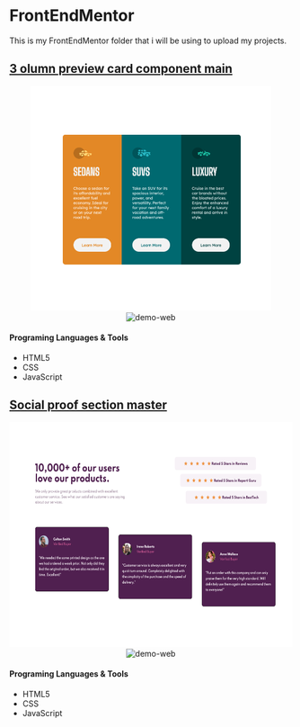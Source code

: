 # FrontEndMentor

This is my FrontEndMentor folder that i will be using to upload my projects.

## [3 olumn preview card component main](https://github.com/yuridapaz/FrontEndMentor/tree/master/3-column-preview-card-component-main)

<div align="center">
    <img src="https://github.com/yuridapaz/FrontEndMentor/blob/5c790d22199122e21135d5936b4f2cfa25579f76/FrontEndMentor-IMG-PREVIEW/3-column-preview-card-component-main.png" alt="demo-web" height="400">
    <img src="https://github.com/yuridapaz/FrontEndMentor/blob/master/FrontEndMentor-IMG-PREVIEW/3-column-preview-card-component-main-mobile.gif" alt="demo-web" height="400">
</div>

#### Programing Languages & Tools

- HTML5
- CSS
- JavaScript

## [Social proof section master](https://github.com/yuridapaz/FrontEndMentor/tree/master/social-proof-section-master)

<div align="center">
    <img src="https://github.com/yuridapaz/FrontEndMentor/blob/master/FrontEndMentor-IMG-PREVIEW/social-proof-section-master-desktop.png" alt="demo-web" height="400">
    <img src="https://github.com/yuridapaz/FrontEndMentor/blob/master/FrontEndMentor-IMG-PREVIEW/social-proof-section-master-mobile.gif" alt="demo-web" height="400">
</div>

#### Programing Languages & Tools

- HTML5
- CSS
- JavaScript
